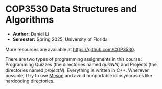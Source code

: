 # COP3530 Data Structures and Algorithms

- **Author:** Daniel Li
- **Semester:** Spring 2025, University of Florida

More resources are available at <https://github.com/COP3530>.

There are two types of programming assignments in this course: Programming
Quizzes (the directories named _quizNN_) and Projects (the directories named
_projectN_). Everything is written in C++. Wherever possible, I try to use
[Meson](https://mesonbuild.com) and avoid nonportable idiosyncrasies like
hardcoding directories.
